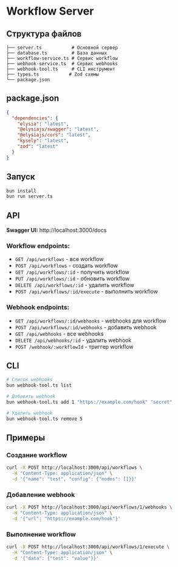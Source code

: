 # Workflow Server

## Структура файлов

```
├── server.ts           # Основной сервер
├── database.ts         # База данных
├── workflow-service.ts # Сервис workflow
├── webhook-service.ts  # Сервис webhooks
├── webhook-tool.ts     # CLI инструмент
├── types.ts           # Zod схемы
└── package.json
```

## package.json

```json
{
  "dependencies": {
    "elysia": "latest",
    "@elysiajs/swagger": "latest", 
    "@elysiajs/cors": "latest",
    "kysely": "latest",
    "zod": "latest"
  }
}
```

## Запуск

```bash
bun install
bun run server.ts
```

## API

**Swagger UI:** http://localhost:3000/docs

### Workflow endpoints:
- `GET /api/workflows` - все workflow
- `POST /api/workflows` - создать workflow
- `GET /api/workflows/:id` - получить workflow
- `PUT /api/workflows/:id` - обновить workflow  
- `DELETE /api/workflows/:id` - удалить workflow
- `POST /api/workflows/:id/execute` - выполнить workflow

### Webhook endpoints:
- `GET /api/workflows/:id/webhooks` - webhooks для workflow
- `POST /api/workflows/:id/webhooks` - добавить webhook
- `GET /api/webhooks` - все webhooks
- `DELETE /api/webhooks/:id` - удалить webhook
- `POST /webhook/:workflowId` - триггер workflow

## CLI

```bash
# Список webhooks
bun webhook-tool.ts list

# Добавить webhook
bun webhook-tool.ts add 1 "https://example.com/hook" "secret"

# Удалить webhook
bun webhook-tool.ts remove 5
```

## Примеры

### Создание workflow
```bash
curl -X POST http://localhost:3000/api/workflows \
  -H "Content-Type: application/json" \
  -d '{"name": "test", "config": {"nodes": []}}'
```

### Добавление webhook
```bash
curl -X POST http://localhost:3000/api/workflows/1/webhooks \
  -H "Content-Type: application/json" \
  -d '{"url": "https://example.com/hook"}'
```

### Выполнение workflow
```bash
curl -X POST http://localhost:3000/api/workflows/1/execute \
  -H "Content-Type: application/json" \
  -d '{"data": {"test": "value"}}'
```